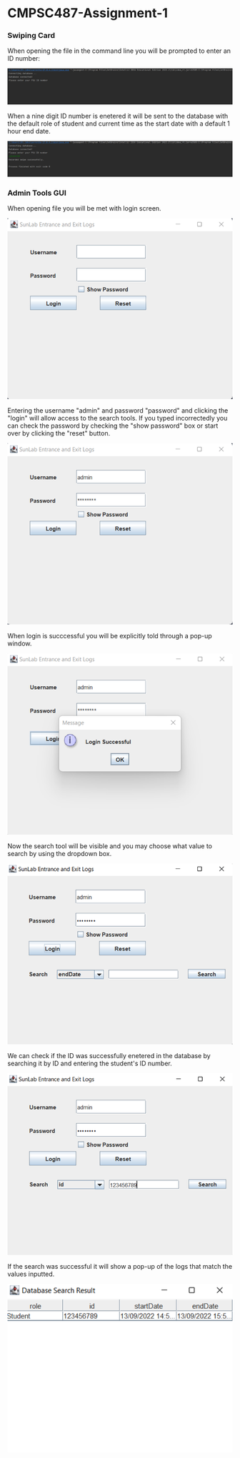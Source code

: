 # CMPSC487-Assignment-1
### Swiping Card
When opening the file in the command line you will be prompted to enter an ID number:

![alt text](https://github.com/jjs7017/CMPSC487-Assignment-1/blob/main/src/pictures/Picture7.png?raw=true)

When a nine digit ID number is enetered it will be sent to the database with the default role of student and current time as the start date with a default 1 hour end date.

![alt text](https://github.com/jjs7017/CMPSC487-Assignment-1/blob/main/src/pictures/Picture8.png?raw=true)

### Admin Tools GUI
When opening file you will be met with login screen.

![alt text](https://github.com/jjs7017/CMPSC487-Assignment-1/blob/main/src/pictures/Picture1.png?raw=true)

Entering the username "admin" and password "password" and clicking the "login" will allow access to the search tools.
If you typed incorrectedly you can check the password by checking the "show password" box or start over by clicking the "reset" button.

![alt text](https://github.com/jjs7017/CMPSC487-Assignment-1/blob/main/src/pictures/Picture2.png?raw=true)

When login is succcessful you will be explicitly told through a pop-up window.

![alt text](https://github.com/jjs7017/CMPSC487-Assignment-1/blob/main/src/pictures/Picture3.png?raw=true)

Now the search tool will be visible and you may choose what value to search by using the dropdown box.

![alt text](https://github.com/jjs7017/CMPSC487-Assignment-1/blob/main/src/pictures/Picture4.png?raw=true)

We can check if the ID was successfully enetered in the database by searching it by ID and entering the student's ID number.

![alt text](https://github.com/jjs7017/CMPSC487-Assignment-1/blob/main/src/pictures/Picture5.png?raw=true)

If the search was successful it will show a pop-up of the logs that match the values inputted.

![alt text](https://github.com/jjs7017/CMPSC487-Assignment-1/blob/main/src/pictures/Picture6.png?raw=true)
